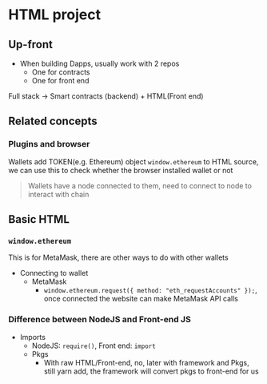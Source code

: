 # HTML project

## Up-front

- When building Dapps, usually work with 2 repos
    - One for contracts
    - One for front end

Full stack -> Smart contracts (backend) + HTML(Front end)

## Related concepts

### Plugins and browser

Wallets add TOKEN(e.g. Ethereum) object `window.ethereum` to HTML source, we can use this to check whether the browser installed wallet or not
> Wallets have a node connected to them, need to connect to node to interact with chain

## Basic HTML

### `window.ethereum`

This is for MetaMask, there are other ways to do with other wallets

- Connecting to wallet
    - MetaMask
        - `window.ethereum.request({ method: "eth_requestAccounts" });`, once connected the website can make MetaMask API calls

### Difference between NodeJS and Front-end JS

- Imports
    - NodeJS: `require()`, Front end: `import`
    - Pkgs
        - With raw HTML/Front-end, no, later with framework and Pkgs, still yarn add, the framework will convert pkgs to front-end for us
